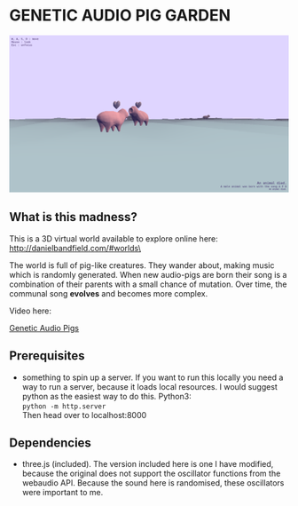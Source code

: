 # GENETIC AUDIO PIG GARDEN

![Audio Pigs in Love](/screenshots/1.png?raw=true "Audio Pigs in Love")

## What is this madness?

This is a 3D virtual world available to explore online here:\
http://danielbandfield.com/#worlds\

The world is full of pig-like creatures. They wander about, making music which is randomly
generated. When new audio-pigs are born their song is a combination of their parents 
with a small chance of mutation. Over time, the communal song **evolves** and becomes more
complex.

Video here:
<p><a href="https://vimeo.com/260160536">Genetic Audio Pigs</a></p>

## Prerequisites

- something to spin up a server. If you want to run this locally you need a way to run a server, 
because it loads local resources. I would suggest python as the easiest way to do this.
Python3:\
`python -m http.server`\
Then head over to localhost:8000

## Dependencies

- three.js (included). The version included here is one I have modified, because the original does not
support the oscillator functions from the webaudio API. Because the sound here is randomised,
these oscillators were important to me.





